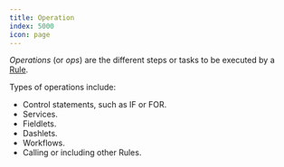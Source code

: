 ```yaml
---
title: Operation
index: 5000
icon: page
---
```


*Operations* (or *ops*) are the different steps or tasks to be executed by a [Rule](/concepts/rule).

Types of operations include:

- Control statements, such as IF or FOR.
- Services.
- Fieldlets.
- Dashlets.
- Workflows.
- Calling or including other Rules.
